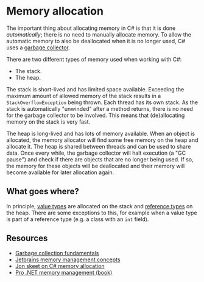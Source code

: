 # Memory allocation

The important thing about allocating memory in C# is that it is done _automatically_; there is no need to manually allocate memory. To allow the automatic memory to also be deallocated when it is no longer used, C# uses a [garbage collector][docs.microsoft.com_garbage-collection-fundamentals].

There are two different types of memory used when working with C#:

- The stack.
- The heap.

The stack is short-lived and has limited space available. Exceeding the maximum amount of allowed memory of the stack results in a `StackOverflowException` being thrown. Each thread has its own stack. As the stack is automatically "unwinded" after a method returns, there is no need for the garbage collector to be involved. This means that (de)allocating memory on the stack is very fast.

The heap is long-lived and has lots of memory available. When an object is allocated, the memory allocator will find some free memory on the heap and allocate it. The heap is shared between threads and can be used to share data. Once every while, the garbage collector will halt execution (a "GC pause") and check if there are objects that are no longer being used. If so, the memory for these objects will be deallocated and their memory will become available for later allocation again.

## What goes where?

In principle, [value types][csharp-value_types] are allocated on the stack and [reference types][csharp-reference_types] on the heap. There are some exceptions to this, for example when a value type is part of a reference type (e.g. a class with an `int` field).

## Resources

- [Garbage collection fundamentals][docs.microsoft.com_garbage-collection-fundamentals]
- [Jetbrains memory management concepts][jetbrains.com_memory-management-concepts]
- [Jon skeet on C# memory allocation][jonskeet.uk_memory]
- [Pro .NET memory management (book)][pro-dotnet-memory]

[csharp-value_types]: ./value_types.md
[csharp-reference_types]: ./reference_types.md
[docs.microsoft.com_garbage-collection-fundamentals]: https://docs.microsoft.com/en-us/dotnet/standard/garbage-collection/fundamentals
[jonskeet.uk_memory]: https://jonskeet.uk/csharp/memory.html
[jetbrains.com_memory-management-concepts]: https://www.jetbrains.com/help/dotmemory/NET_Memory_Management_Concepts.html
[pro-dotnet-memory]: https://prodotnetmemory.com/

